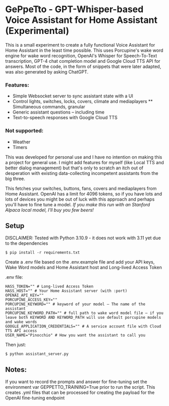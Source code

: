 GePpeTto - GPT-Whisper-based Voice Assistant for Home Assistant (Experimental)
====

This is a small experiment to create a fully functional Voice Assistant for Home Assistant in the least time possible. 
This uses Porcupine's wake word engine for wake word recognition, OpenAI's Whisper for Speech-To-Text transcription, GPT-4 chat 
completion model and Google Cloud TTS API for answers. Most of the code, in the form of snippets that were later adapted, was also generated by asking ChatGPT.

### Features:
* Simple Websocket server to sync assistant state with a UI
* Control lights, switches, locks, covers, climate and mediaplayers 
** Simultaneous commands, granular
* Generic assistant questions – including time
* Text-to-speech responses with Google Cloud TTS

### Not supported:
* Weather
* Timers

This was developed for personal use and I have no intention on making this a project for general use. I might add features for myself (like Local TTS and better dialog management) but that's only to scratch an itch out of desperation with existing data-collecting incompetent assistants from the big three. 

This fetches your switches, buttons, fans, covers and mediaplayers from Home Assistant. OpenAI has a limit for 4096 tokens, so if you have lots and lots of devices you might be out of luck with this approach and perhaps you'll have to fine tune a model. *If you make this run with an Stanford Alpaca local model, I'll buy you few beers!*

## Setup

DISCLAIMER: Tested with Python 3.10.9 - it does not work with 3.11 yet due to the dependencies

```
$ pip install -r requirements.txt
```

Create a .env file based on the .env.example file and add your API keys, Wake Word models and Home Assistant host and Long-lived Access Token

.env file:

```
HASS_TOKEN="" # Long-lived Access Token
HASS_HOST="" # Your Home Assistant server (with :port)
OPENAI_API_KEY=""
PORCUPINE_ACCESS_KEY=""
PORCUPINE_KEYWORD="" # keyword of your model – The name of the assistant
PORCUPINE_KEYWORD_PATH="" # full path to wake word model file – if you leave both KEYWORD AND KEYWORD_PATH will use default porcupine models and wake words
GOOGLE_APPLICATION_CREDENTIALS="" # A service account file with Cloud TTS API access
USER_NAME="Pinocchio" # How you want the assistant to call you
```

Then just:

```
$ python assistant_server.py
```

## Notes:

If you want to record the prompts and answer for fine-tuning set the environment var GEPPETTO_TRAINING=True prior to run the script. This creates .yml files that can be processed for creating the payload for the OpenAI fine-tuning endpoint

